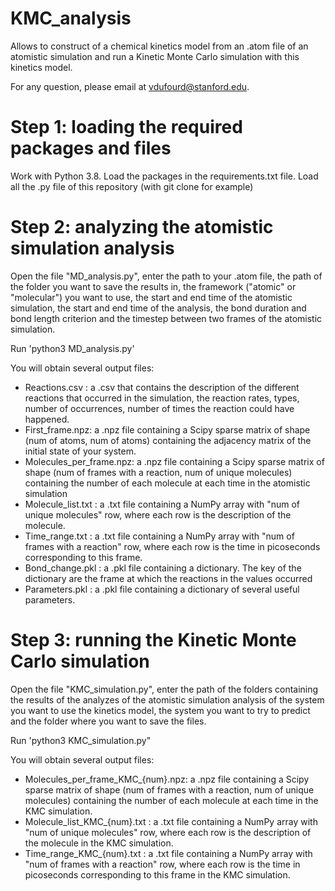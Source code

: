# KMC_analysis
Allows to construct of a chemical kinetics model from an .atom file of an atomistic simulation and run a Kinetic Monte Carlo simulation with this kinetics model.

For any question, please email at vdufourd@stanford.edu.

# Step 1: loading the required packages and files
Work with Python 3.8.
Load the packages in the requirements.txt file.
Load all the .py file of this repository (with git clone for example)

# Step 2: analyzing the atomistic simulation analysis
Open the file "MD_analysis.py", enter the path to your .atom file, the path of the folder you want to save the results in, the framework ("atomic" or "molecular") 
you want to use, the start and end time of the atomistic simulation, the start and end time of the analysis, the bond duration and bond length criterion and
the timestep between two frames of the atomistic simulation.

Run 'python3 MD_analysis.py'

You will obtain several output files:
- Reactions.csv : a .csv that contains the description of the different reactions that occurred in the simulation, the reaction rates, types, number of occurrences,
number of times the reaction could have happened.
- First_frame.npz: a .npz file containing a Scipy sparse matrix of shape (num of atoms, num of atoms) containing the adjacency matrix of the initial state of your
system.
- Molecules_per_frame.npz: a .npz file containing a Scipy sparse matrix of shape (num of frames with a reaction, num of unique molecules) containing the number of each molecule at each time in the atomistic simulation
- Molecule_list.txt : a .txt file containing a NumPy array with "num of unique molecules" row, where each row is the description of the molecule. 
- Time_range.txt : a .txt file containing a NumPy array with "num of frames with a reaction" row, where each row is the time in picoseconds corresponding to this frame.
- Bond_change.pkl : a .pkl file containing a dictionary. The key of the dictionary are the frame at which the reactions in the values occurred
- Parameters.pkl : a .pkl file containing a dictionary of several useful parameters.

# Step 3: running the Kinetic Monte Carlo simulation
Open the file "KMC_simulation.py", enter the path of the folders containing the results of the analyzes of the atomistic simulation analysis of the system you want to use the kinetics model, the system you want to try to predict and the folder where you want to save the files.

Run 'python3 KMC_simulation.py"

You will obtain several output files:
- Molecules_per_frame_KMC_{num}.npz: a .npz file containing a Scipy sparse matrix of shape (num of frames with a reaction, num of unique molecules) containing the number of each molecule at each time in the KMC simulation.
- Molecule_list_KMC_{num}.txt : a .txt file containing a NumPy array with "num of unique molecules" row, where each row is the description of the molecule in the KMC simulation. 
- Time_range_KMC_{num}.txt : a .txt file containing a NumPy array with "num of frames with a reaction" row, where each row is the time in picoseconds corresponding to this frame in the KMC simulation.
